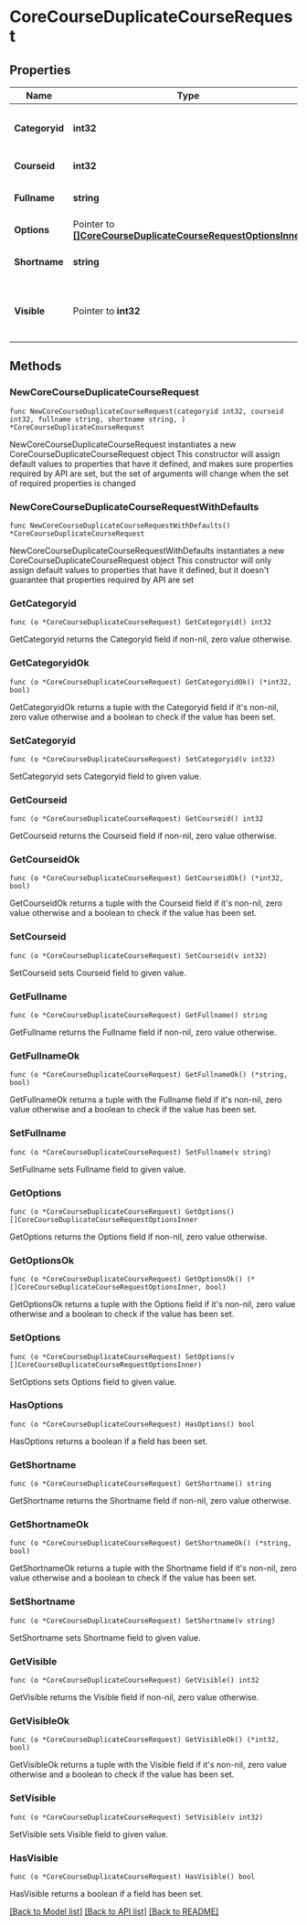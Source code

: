 # CoreCourseDuplicateCourseRequest

## Properties

Name | Type | Description | Notes
------------ | ------------- | ------------- | -------------
**Categoryid** | **int32** | duplicated course category parent | [default to null]
**Courseid** | **int32** | course to duplicate id | [default to null]
**Fullname** | **string** | duplicated course full name | [default to "null"]
**Options** | Pointer to [**[]CoreCourseDuplicateCourseRequestOptionsInner**](CoreCourseDuplicateCourseRequestOptionsInner.md) |  | [optional] 
**Shortname** | **string** | duplicated course short name | [default to "null"]
**Visible** | Pointer to **int32** | duplicated course visible, default to yes | [optional] [default to 1]

## Methods

### NewCoreCourseDuplicateCourseRequest

`func NewCoreCourseDuplicateCourseRequest(categoryid int32, courseid int32, fullname string, shortname string, ) *CoreCourseDuplicateCourseRequest`

NewCoreCourseDuplicateCourseRequest instantiates a new CoreCourseDuplicateCourseRequest object
This constructor will assign default values to properties that have it defined,
and makes sure properties required by API are set, but the set of arguments
will change when the set of required properties is changed

### NewCoreCourseDuplicateCourseRequestWithDefaults

`func NewCoreCourseDuplicateCourseRequestWithDefaults() *CoreCourseDuplicateCourseRequest`

NewCoreCourseDuplicateCourseRequestWithDefaults instantiates a new CoreCourseDuplicateCourseRequest object
This constructor will only assign default values to properties that have it defined,
but it doesn't guarantee that properties required by API are set

### GetCategoryid

`func (o *CoreCourseDuplicateCourseRequest) GetCategoryid() int32`

GetCategoryid returns the Categoryid field if non-nil, zero value otherwise.

### GetCategoryidOk

`func (o *CoreCourseDuplicateCourseRequest) GetCategoryidOk() (*int32, bool)`

GetCategoryidOk returns a tuple with the Categoryid field if it's non-nil, zero value otherwise
and a boolean to check if the value has been set.

### SetCategoryid

`func (o *CoreCourseDuplicateCourseRequest) SetCategoryid(v int32)`

SetCategoryid sets Categoryid field to given value.


### GetCourseid

`func (o *CoreCourseDuplicateCourseRequest) GetCourseid() int32`

GetCourseid returns the Courseid field if non-nil, zero value otherwise.

### GetCourseidOk

`func (o *CoreCourseDuplicateCourseRequest) GetCourseidOk() (*int32, bool)`

GetCourseidOk returns a tuple with the Courseid field if it's non-nil, zero value otherwise
and a boolean to check if the value has been set.

### SetCourseid

`func (o *CoreCourseDuplicateCourseRequest) SetCourseid(v int32)`

SetCourseid sets Courseid field to given value.


### GetFullname

`func (o *CoreCourseDuplicateCourseRequest) GetFullname() string`

GetFullname returns the Fullname field if non-nil, zero value otherwise.

### GetFullnameOk

`func (o *CoreCourseDuplicateCourseRequest) GetFullnameOk() (*string, bool)`

GetFullnameOk returns a tuple with the Fullname field if it's non-nil, zero value otherwise
and a boolean to check if the value has been set.

### SetFullname

`func (o *CoreCourseDuplicateCourseRequest) SetFullname(v string)`

SetFullname sets Fullname field to given value.


### GetOptions

`func (o *CoreCourseDuplicateCourseRequest) GetOptions() []CoreCourseDuplicateCourseRequestOptionsInner`

GetOptions returns the Options field if non-nil, zero value otherwise.

### GetOptionsOk

`func (o *CoreCourseDuplicateCourseRequest) GetOptionsOk() (*[]CoreCourseDuplicateCourseRequestOptionsInner, bool)`

GetOptionsOk returns a tuple with the Options field if it's non-nil, zero value otherwise
and a boolean to check if the value has been set.

### SetOptions

`func (o *CoreCourseDuplicateCourseRequest) SetOptions(v []CoreCourseDuplicateCourseRequestOptionsInner)`

SetOptions sets Options field to given value.

### HasOptions

`func (o *CoreCourseDuplicateCourseRequest) HasOptions() bool`

HasOptions returns a boolean if a field has been set.

### GetShortname

`func (o *CoreCourseDuplicateCourseRequest) GetShortname() string`

GetShortname returns the Shortname field if non-nil, zero value otherwise.

### GetShortnameOk

`func (o *CoreCourseDuplicateCourseRequest) GetShortnameOk() (*string, bool)`

GetShortnameOk returns a tuple with the Shortname field if it's non-nil, zero value otherwise
and a boolean to check if the value has been set.

### SetShortname

`func (o *CoreCourseDuplicateCourseRequest) SetShortname(v string)`

SetShortname sets Shortname field to given value.


### GetVisible

`func (o *CoreCourseDuplicateCourseRequest) GetVisible() int32`

GetVisible returns the Visible field if non-nil, zero value otherwise.

### GetVisibleOk

`func (o *CoreCourseDuplicateCourseRequest) GetVisibleOk() (*int32, bool)`

GetVisibleOk returns a tuple with the Visible field if it's non-nil, zero value otherwise
and a boolean to check if the value has been set.

### SetVisible

`func (o *CoreCourseDuplicateCourseRequest) SetVisible(v int32)`

SetVisible sets Visible field to given value.

### HasVisible

`func (o *CoreCourseDuplicateCourseRequest) HasVisible() bool`

HasVisible returns a boolean if a field has been set.


[[Back to Model list]](../README.md#documentation-for-models) [[Back to API list]](../README.md#documentation-for-api-endpoints) [[Back to README]](../README.md)


